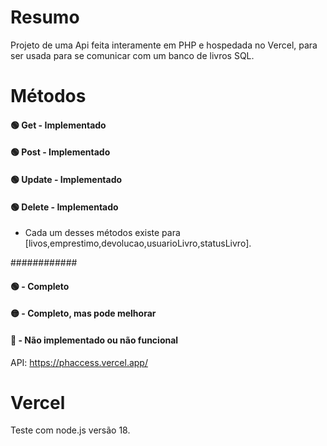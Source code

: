 # Resumo
Projeto de uma Api feita interamente em PHP e hospedada no Vercel, para ser usada para se comunicar com um banco de livros SQL.

# Métodos
#### 🟢 Get - Implementado
#### 🟢 Post - Implementado
#### 🟢 Update - Implementado
#### 🟢 Delete - Implementado

* Cada um desses métodos existe para [livos,emprestimo,devolucao,usuarioLivro,statusLivro].

############

#### 🟢 - Completo
#### 🟡 - Completo, mas pode melhorar
#### 🔴 - Não implementado ou não funcional

API: <a href="https://phaccess.vercel.app/">https://phaccess.vercel.app/</a>

# Vercel
Teste com node.js versão 18.
